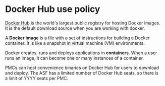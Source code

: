 # Docker Hub use policy

<a href="https://hub.docker.com/" target="_blank">Docker Hub</a> is the world's largest public registry for hosting Docker images. It is the default download source when you are working with docker.

A **Docker image** is a file with a set of instructions for building a Docker container. It is like a snapshot in virtual machine (VM) environments.

Docker creates, runs and deploys applications in **containers**. When a user runs an image, it can become one or many instances of a container.

PMCs can host convenience binaries on Docker Hub for users to download and deploy. The ASF has a limited number of Docker Hub seats, so there is a limit of YYYY seats per PMC.

